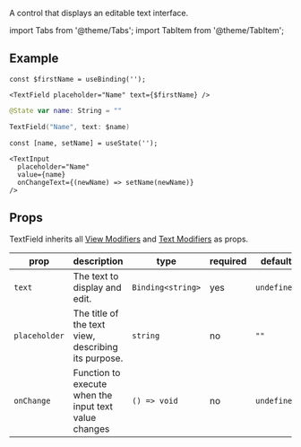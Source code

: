 ---
---

A control that displays an editable text interface.

import Tabs from '@theme/Tabs';
import TabItem from '@theme/TabItem';

## Example

<Tabs>
<TabItem value="srn" label="swiftui-react-native">

```tsx
const $firstName = useBinding('');
```

```tsx
<TextField placeholder="Name" text={$firstName} />
```

</TabItem>
<TabItem value="swiftui" label="SwiftUI">

```swift
@State var name: String = ""
```

```swift
TextField("Name", text: $name)
```

</TabItem>
<TabItem value="react-native" label="React Native">

```tsx
const [name, setName] = useState('');
```

```tsx
<TextInput
  placeholder="Name"
  value={name}
  onChangeText={(newName) => setName(newName)}
/>
```

</TabItem>
</Tabs>

## Props

TextField inherits all [View Modifiers](../modifiers#view-modifiers) and [Text Modifiers](../modifiers#text-modifiers) as props.

| prop          | description                                           | type              | required | default     |
| ------------- | ----------------------------------------------------- | ----------------- | -------- | ----------- |
| `text`        | The text to display and edit.                         | `Binding<string>` | yes      | `undefined` |
| `placeholder` | The title of the text view, describing its purpose.   | `string`          | no       | `""`        |
| `onChange`    | Function to execute when the input text value changes | `() => void`      | no       | `undefined` |

